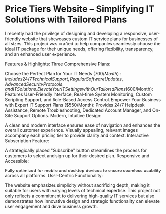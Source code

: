 # Price Tiers Website – Simplifying IT Solutions with Tailored Plans

I recently had the privilege of designing and developing a responsive, user-friendly website that showcases custom IT service plans for businesses of all sizes. This project was crafted to help companies seamlessly choose the ideal IT package for their unique needs, offering flexibility, transparency, and an enhanced user experience.

Features & Highlights:
Three Comprehensive Plans:

Choose the Perfect Plan for Your IT Needs ($700/Month): Includes 24/7 Technical Support, Regular Software Updates, Advanced Security Protocols, and IT Solutions.
Elevate Your IT Settings with Our Tailored Plans ($600/Month): Features User-Friendly Interface, Real-time System Monitoring, Custom Scripting Support, and Role-Based Access Control.
Empower Your Business with Expert IT Support Plans ($550/Month): Provides 24/7 Helpdesk Assistance, Remote Troubleshooting, Dedicated Account Manager, and On-Site Support Options.
Modern, Intuitive Design:

A clean and modern interface ensures ease of navigation and enhances the overall customer experience.
Visually appealing, relevant images accompany each pricing tier to provide clarity and context.
Interactive Subscription Feature:

A strategically placed "Subscribe" button streamlines the process for customers to select and sign up for their desired plan.
Responsive and Accessible:

Fully optimized for mobile and desktop devices to ensure seamless usability across all platforms.
User-Centric Functionality:

The website emphasizes simplicity without sacrificing depth, making it suitable for users with varying levels of technical expertise.
This project not only reflects a commitment to delivering high-quality IT services but also demonstrates how innovative design and strategic functionality can elevate user engagement and drive business growth.
